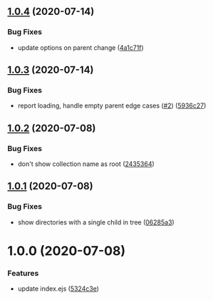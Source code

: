 ## [1.0.4](https://github.com/netlify-labs/netlify-cms-widget-parent/compare/v1.0.3...v1.0.4) (2020-07-14)


### Bug Fixes

* update options on parent change ([4a1c71f](https://github.com/netlify-labs/netlify-cms-widget-parent/commit/4a1c71f154ba52792f760fab470a21b501652687))

## [1.0.3](https://github.com/netlify-labs/netlify-cms-widget-parent/compare/v1.0.2...v1.0.3) (2020-07-14)


### Bug Fixes

* report loading, handle empty parent edge cases ([#2](https://github.com/netlify-labs/netlify-cms-widget-parent/issues/2)) ([5936c27](https://github.com/netlify-labs/netlify-cms-widget-parent/commit/5936c271e28be3004a649480a49f39de34787626))

## [1.0.2](https://github.com/netlify-labs/netlify-cms-widget-parent/compare/v1.0.1...v1.0.2) (2020-07-08)


### Bug Fixes

* don't show collection name as root ([2435364](https://github.com/netlify-labs/netlify-cms-widget-parent/commit/2435364c12c63dfed32e6a36cb57c6d56bd7d376))

## [1.0.1](https://github.com/netlify-labs/netlify-cms-widget-parent/compare/v1.0.0...v1.0.1) (2020-07-08)


### Bug Fixes

* show directories with a single child in tree ([06285a3](https://github.com/netlify-labs/netlify-cms-widget-parent/commit/06285a3de7130cd00b48fc549672b6d92977c011))

# 1.0.0 (2020-07-08)


### Features

* update index.ejs ([5324c3e](https://github.com/netlify-labs/netlify-cms-widget-parent/commit/5324c3e1f33e4bd1f320744ac19acfb225ffb503))
